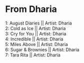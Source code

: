 # From Dharia

1: August Diaries || Artist: Dharia
<br>
2: Cold as Ice || Artist: Dharia
<br>
3: Cry for You || Artist: Dharia
<br>
4: Incredible || Artist: Dharia
<br>
5: Miles Above || Artist: Dharia
<br>
6: Sugar & Brownies || Artist: Dharia
<br>
7: Tara Rita || Artist: Dharia
<br>
